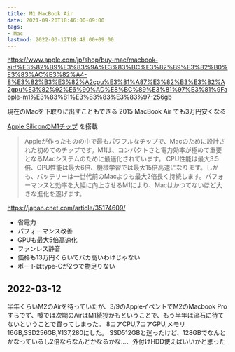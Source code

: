 ```yaml
---
title: M1 MacBook Air
date: 2021-09-20T18:46:00+09:00
tags:
- Mac
lastmod: 2022-03-12T18:49:00+09:00
---
```


<https://www.apple.com/jp/shop/buy-mac/macbook-air/%E3%82%B9%E3%83%9A%E3%83%BC%E3%82%B9%E3%82%B0%E3%83%AC%E3%82%A4-8%E3%82%B3%E3%82%A2cpu%E3%81%A87%E3%82%B3%E3%82%A2gpu%E3%82%92%E6%90%AD%E8%BC%89%E3%81%97%E3%81%9Fapple-m1%E3%83%81%E3%83%83%E3%83%97-256gb>

現在のMacを下取りに出すこともできる
2015 MacBook Air でも3万円安くなる

[Apple SiliconのM1チップ](https://www.apple.com/jp/newsroom/2020/11/apple-unleashes-m1/) を搭載

 > 
 > Appleが作ったものの中で最もパワフルなチップで、Macのために設計された初めてのチップです。M1は、コンパクトさと電力効率が極めて重要となるMacシステムのために最適化されています。
 > CPU性能は最大3.5倍、GPU性能は最大6倍、機械学習では最大15倍高速になります。しかも、バッテリーは一世代前のMacよりも最大2倍長く持続します。パフォーマンスと効率を大幅に向上させるM1により、Macはかつてないほど大きな進化を遂げます。

<https://japan.cnet.com/article/35174609/>

* 省電力
* パフォーマンス改善
* GPUも最大5倍高速化
* ファンレス静音
* 価格も13万円くらいでバカ高いわけじゃない
* ポートはtype-Cが2つで物足りない

## 2022-03-12

半年くらいM2のAirを待っていたが、3/9のAppleイベントでM2のMacbook Proすらでず、噂では次期のAirはM1続投かもということで、もう半年は流石に待てないということで買ってしまった。
8コアCPU,7コアGPU,メモリ16GB,SSD256GB,¥137,280にした。
SSD512GBと迷ったけど、128GBでなんとかなっているし2倍ならなんとかなるかな…、外付けHDD使えばいいかと思った
